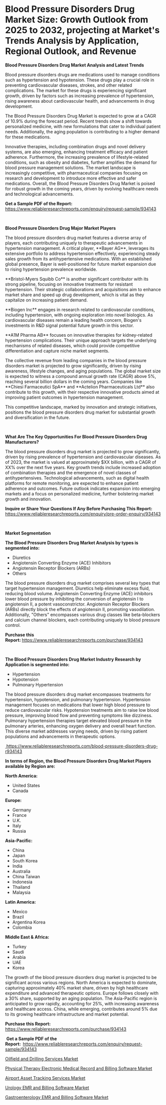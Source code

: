 <p><h1>Blood Pressure Disorders Drug Market Size: Growth Outlook from 2025 to 2032, projecting at Market's Trends Analysis by Application, Regional Outlook, and Revenue</h1></p><p><strong>Blood Pressure Disorders Drug Market Analysis and Latest Trends</strong></p>
<p><p>Blood pressure disorders drugs are medications used to manage conditions such as hypertension and hypotension. These drugs play a crucial role in preventing cardiovascular diseases, strokes, and other related complications. The market for these drugs is experiencing significant growth, driven by factors such as increasing prevalence of hypertension, rising awareness about cardiovascular health, and advancements in drug development.</p><p>The Blood Pressure Disorders Drug Market is expected to grow at a CAGR of 10.9% during the forecast period. Recent trends show a shift towards personalized medicine, with new formulations that cater to individual patient needs. Additionally, the aging population is contributing to a higher demand for these medications.</p><p>Innovative therapies, including combination drugs and novel delivery systems, are also emerging, enhancing treatment efficacy and patient adherence. Furthermore, the increasing prevalence of lifestyle-related conditions, such as obesity and diabetes, further amplifies the demand for blood pressure management solutions. The market landscape is increasingly competitive, with pharmaceutical companies focusing on research and development to introduce more effective and safer medications. Overall, the Blood Pressure Disorders Drug Market is poised for robust growth in the coming years, driven by evolving healthcare needs and technological advancements.</p></p>
<p><strong>Get a Sample PDF of the Report:&nbsp;</strong> <a href="https://www.reliableresearchreports.com/enquiry/request-sample/934143?utm_campaign=116&utm_medium=2&utm_source=Github&utm_content=ia&utm_term=07032025&utm_id=blood-pressure-disorders-drug">https://www.reliableresearchreports.com/enquiry/request-sample/934143</a></p>
<p>&nbsp;</p>
<p><strong>Blood Pressure Disorders Drug Major Market Players</strong></p>
<p><p>The blood pressure disorders drug market features a diverse array of players, each contributing uniquely to therapeutic advancements in hypertension management. A critical player, **Bayer AG**, leverages its extensive portfolio to address hypertension effectively, experiencing steady sales growth from its antihypertensive medications. With an established global presence, Bayer is well-positioned for future market expansion due to rising hypertension prevalence worldwide.</p><p>**Bristol-Myers Squibb Co** is another significant contributor with its strong pipeline, focusing on innovative treatments for resistant hypertension. Their strategic collaborations and acquisitions aim to enhance market share and speed up drug development, which is vital as they capitalize on increasing patient demand.</p><p>**Biogen Inc** engages in research related to cardiovascular conditions, including hypertension, with ongoing exploration into novel biologics. As cardiovascular diseases remain a leading health concern, Biogen's investments in R&D signal potential future growth in this sector.</p><p>**A1M Pharma AB** focuses on innovative therapies for kidney-related hypertension complications. Their unique approach targets the underlying mechanisms of related diseases, which could provide competitive differentiation and capture niche market segments.</p><p>The collective revenue from leading companies in the blood pressure disorders market is projected to grow significantly, driven by rising awareness, lifestyle changes, and aging populations. The global market size is expected to witness a compound annual growth rate (CAGR) above 5%, reaching several billion dollars in the coming years. Companies like **Chiesi Farmaceutici SpA** and **Actelion Pharmaceuticals Ltd** also contribute to this growth, with their respective innovative products aimed at improving patient outcomes in hypertension management.</p><p>This competitive landscape, marked by innovation and strategic initiatives, positions the blood pressure disorders drug market for substantial growth and diversification in the future.</p></p>
<p>&nbsp;</p>
<p><strong>What Are The Key Opportunities For Blood Pressure Disorders Drug Manufacturers?</strong></p>
<p><p>The blood pressure disorders drug market is projected to grow significantly, driven by rising prevalence of hypertension and cardiovascular diseases. As of 2023, the market is valued at approximately $XX billion, with a CAGR of XX% over the next five years. Key growth trends include increased adoption of combination therapies and the emergence of novel classes of antihypertensives. Technological advancements, such as digital health platforms for remote monitoring, are expected to enhance patient adherence and outcomes. Future outlook indicates expansion into emerging markets and a focus on personalized medicine, further bolstering market growth and innovation.</p></p>
<p><strong>Inquire or Share Your Questions If Any Before Purchasing This Report:</strong> <a href="https://www.reliableresearchreports.com/enquiry/pre-order-enquiry/934143?utm_campaign=116&utm_medium=2&utm_source=Github&utm_content=ia&utm_term=07032025&utm_id=blood-pressure-disorders-drug">https://www.reliableresearchreports.com/enquiry/pre-order-enquiry/934143</a></p>
<p>&nbsp;</p>
<p><strong>Market Segmentation</strong></p>
<p><strong>The Blood Pressure Disorders Drug Market Analysis by types is segmented into:</strong></p>
<p><ul><li>Diuretics</li><li>Angiotensin Converting Enzyme (ACE) Inhibitors</li><li>Angiotensin Receptor Blockers (ARBs)</li><li>Others</li></ul></p>
<p><p>The blood pressure disorders drug market comprises several key types that target hypertension management. Diuretics help eliminate excess fluid, reducing blood volume. Angiotensin Converting Enzyme (ACE) inhibitors lower blood pressure by inhibiting the conversion of angiotensin I to angiotensin II, a potent vasoconstrictor. Angiotensin Receptor Blockers (ARBs) directly block the effects of angiotensin II, promoting vasodilation. Additionally, "Others" encompasses various drug classes like beta-blockers and calcium channel blockers, each contributing uniquely to blood pressure control.</p></p>
<p><strong>Purchase this Report:&nbsp;</strong><a href="https://www.reliableresearchreports.com/purchase/934143?utm_campaign=116&utm_medium=2&utm_source=Github&utm_content=ia&utm_term=07032025&utm_id=blood-pressure-disorders-drug">https://www.reliableresearchreports.com/purchase/934143</a></p>
<p>&nbsp;</p>
<p><strong>The Blood Pressure Disorders Drug Market Industry Research by Application is segmented into:</strong></p>
<p><ul><li>Hypertension</li><li>Hypotension</li><li>Pulmonary Hypertension</li></ul></p>
<p><p>The blood pressure disorders drug market encompasses treatments for hypertension, hypotension, and pulmonary hypertension. Hypertension management focuses on medications that lower high blood pressure to reduce cardiovascular risks. Hypotension treatments aim to raise low blood pressure, improving blood flow and preventing symptoms like dizziness. Pulmonary hypertension therapies target elevated blood pressure in the pulmonary arteries, enhancing oxygen delivery and overall heart function. This diverse market addresses varying needs, driven by rising patient populations and advancements in therapeutic options.</p></p>
<p><a href="https://www.reliableresearchreports.com/blood-pressure-disorders-drug-r934143?utm_campaign=116&utm_medium=2&utm_source=Github&utm_content=ia&utm_term=07032025&utm_id=blood-pressure-disorders-drug">&nbsp;https://www.reliableresearchreports.com/blood-pressure-disorders-drug-r934143</a></p>
<p><strong>In terms of Region, the Blood Pressure Disorders Drug Market Players available by Region are:</strong></p>
<p>
    <p> <strong> North America: </strong>
        <ul>
            <li>United States</li>
            <li>Canada</li>
        </ul>
        </p> 
    <p> <strong> Europe: </strong>
        <ul>
            <li>Germany</li>
            <li>France</li>
            <li>U.K.</li>
            <li>Italy</li>
            <li>Russia</li>
        </ul>
        </p> 
    <p> <strong> Asia-Pacific: </strong>
        <ul>
            <li>China</li>
            <li>Japan</li>
            <li>South Korea</li>
            <li>India</li>
            <li>Australia</li>
            <li>China Taiwan</li>
            <li>Indonesia</li>
            <li>Thailand</li>
            <li>Malaysia</li>
        </ul>
        </p> 
    <p> <strong> Latin America: </strong>
        <ul>
            <li>Mexico</li>
            <li>Brazil</li>
            <li>Argentina Korea</li>
            <li>Colombia</li>
        </ul>
        </p> 
    <p> <strong> Middle East & Africa: </strong>
        <ul>
            <li>Turkey</li>
            <li>Saudi</li>
            <li>Arabia</li>
            <li>UAE</li>
            <li>Korea</li>
        </ul>
    </p>
    </p>
<p><p>The growth of the blood pressure disorders drug market is projected to be significant across various regions. North America is expected to dominate, capturing approximately 40% market share, driven by high healthcare expenditure and advanced therapeutic options. Europe follows closely with a 30% share, supported by an aging population. The Asia-Pacific region is anticipated to grow rapidly, accounting for 25%, with increasing awareness and healthcare access. China, while emerging, contributes around 5% due to its growing healthcare infrastructure and market potential.</p></p>
<p><strong>Purchase this Report: </strong><a href="https://www.reliableresearchreports.com/purchase/934143?utm_campaign=116&utm_medium=2&utm_source=Github&utm_content=ia&utm_term=07032025&utm_id=blood-pressure-disorders-drug">https://www.reliableresearchreports.com/purchase/934143</a></p>
<p>&nbsp;<strong>Get a Sample PDF of the Report:&nbsp;&nbsp;</strong><a href="https://www.reliableresearchreports.com/enquiry/request-sample/934143?utm_campaign=116&utm_medium=2&utm_source=Github&utm_content=ia&utm_term=07032025&utm_id=blood-pressure-disorders-drug">https://www.reliableresearchreports.com/enquiry/request-sample/934143</a></p>
<p><strong></strong></p>
<p><p><a href="https://github.com/ElviraLeka1962/Market-Research-Report-List-1/blob/main/oilfield-and-drilling-services-market.md?utm_campaign=116&utm_medium=2&utm_source=Github&utm_content=ia&utm_term=07032025&utm_id=blood-pressure-disorders-drug">Oilfield and Drilling Services Market</a></p><p><a href="https://github.com/lateshab69/Market-Research-Report-List-1/blob/main/physical-therapy-electronic-medical-record-and-billing-software-market.md?utm_campaign=116&utm_medium=2&utm_source=Github&utm_content=ia&utm_term=07032025&utm_id=blood-pressure-disorders-drug">Physical Therapy Electronic Medical Record and Billing Software Market</a></p><p><a href="https://github.com/darenph8er/Market-Research-Report-List-1/blob/main/airport-asset-tracking-services-market.md?utm_campaign=116&utm_medium=2&utm_source=Github&utm_content=ia&utm_term=07032025&utm_id=blood-pressure-disorders-drug">Airport Asset Tracking Services Market</a></p><p><a href="https://github.com/rosalinebhakta48/Market-Research-Report-List-1/blob/main/urology-emr-and-billing-software-market.md?utm_campaign=116&utm_medium=2&utm_source=Github&utm_content=ia&utm_term=07032025&utm_id=blood-pressure-disorders-drug">Urology EMR and Billing Software Market</a></p><p><a href="https://github.com/hedbomkrahe/Market-Research-Report-List-1/blob/main/gastroenterology-emr-and-billing-software-market.md?utm_campaign=116&utm_medium=2&utm_source=Github&utm_content=ia&utm_term=07032025&utm_id=blood-pressure-disorders-drug">Gastroenterology EMR and Billing Software Market</a></p></p>